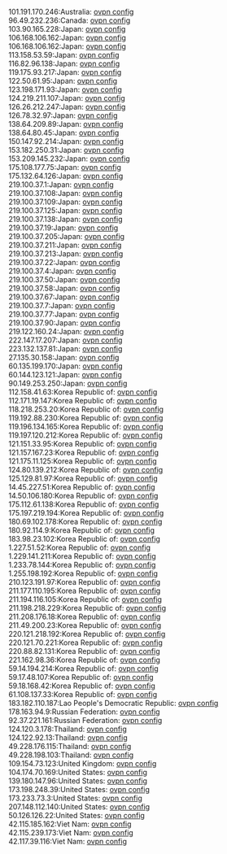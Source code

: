 101.191.170.246:Australia: [ovpn config](vpn/101_191_170_246.ovpn)  
96.49.232.236:Canada: [ovpn config](vpn/96_49_232_236.ovpn)  
103.90.165.228:Japan: [ovpn config](vpn/103_90_165_228.ovpn)  
106.168.106.162:Japan: [ovpn config](vpn/106_168_106_162.ovpn)  
106.168.106.162:Japan: [ovpn config](vpn/106_168_106_162.ovpn)  
113.158.53.59:Japan: [ovpn config](vpn/113_158_53_59.ovpn)  
116.82.96.138:Japan: [ovpn config](vpn/116_82_96_138.ovpn)  
119.175.93.217:Japan: [ovpn config](vpn/119_175_93_217.ovpn)  
122.50.61.95:Japan: [ovpn config](vpn/122_50_61_95.ovpn)  
123.198.171.93:Japan: [ovpn config](vpn/123_198_171_93.ovpn)  
124.219.211.107:Japan: [ovpn config](vpn/124_219_211_107.ovpn)  
126.26.212.247:Japan: [ovpn config](vpn/126_26_212_247.ovpn)  
126.78.32.97:Japan: [ovpn config](vpn/126_78_32_97.ovpn)  
138.64.209.89:Japan: [ovpn config](vpn/138_64_209_89.ovpn)  
138.64.80.45:Japan: [ovpn config](vpn/138_64_80_45.ovpn)  
150.147.92.214:Japan: [ovpn config](vpn/150_147_92_214.ovpn)  
153.182.250.31:Japan: [ovpn config](vpn/153_182_250_31.ovpn)  
153.209.145.232:Japan: [ovpn config](vpn/153_209_145_232.ovpn)  
175.108.177.75:Japan: [ovpn config](vpn/175_108_177_75.ovpn)  
175.132.64.126:Japan: [ovpn config](vpn/175_132_64_126.ovpn)  
219.100.37.1:Japan: [ovpn config](vpn/219_100_37_1.ovpn)  
219.100.37.108:Japan: [ovpn config](vpn/219_100_37_108.ovpn)  
219.100.37.109:Japan: [ovpn config](vpn/219_100_37_109.ovpn)  
219.100.37.125:Japan: [ovpn config](vpn/219_100_37_125.ovpn)  
219.100.37.138:Japan: [ovpn config](vpn/219_100_37_138.ovpn)  
219.100.37.19:Japan: [ovpn config](vpn/219_100_37_19.ovpn)  
219.100.37.205:Japan: [ovpn config](vpn/219_100_37_205.ovpn)  
219.100.37.211:Japan: [ovpn config](vpn/219_100_37_211.ovpn)  
219.100.37.213:Japan: [ovpn config](vpn/219_100_37_213.ovpn)  
219.100.37.22:Japan: [ovpn config](vpn/219_100_37_22.ovpn)  
219.100.37.4:Japan: [ovpn config](vpn/219_100_37_4.ovpn)  
219.100.37.50:Japan: [ovpn config](vpn/219_100_37_50.ovpn)  
219.100.37.58:Japan: [ovpn config](vpn/219_100_37_58.ovpn)  
219.100.37.67:Japan: [ovpn config](vpn/219_100_37_67.ovpn)  
219.100.37.7:Japan: [ovpn config](vpn/219_100_37_7.ovpn)  
219.100.37.77:Japan: [ovpn config](vpn/219_100_37_77.ovpn)  
219.100.37.90:Japan: [ovpn config](vpn/219_100_37_90.ovpn)  
219.122.160.24:Japan: [ovpn config](vpn/219_122_160_24.ovpn)  
222.147.17.207:Japan: [ovpn config](vpn/222_147_17_207.ovpn)  
223.132.137.81:Japan: [ovpn config](vpn/223_132_137_81.ovpn)  
27.135.30.158:Japan: [ovpn config](vpn/27_135_30_158.ovpn)  
60.135.199.170:Japan: [ovpn config](vpn/60_135_199_170.ovpn)  
60.144.123.121:Japan: [ovpn config](vpn/60_144_123_121.ovpn)  
90.149.253.250:Japan: [ovpn config](vpn/90_149_253_250.ovpn)  
112.158.41.63:Korea Republic of: [ovpn config](vpn/112_158_41_63.ovpn)  
112.171.19.147:Korea Republic of: [ovpn config](vpn/112_171_19_147.ovpn)  
118.218.253.20:Korea Republic of: [ovpn config](vpn/118_218_253_20.ovpn)  
119.192.88.230:Korea Republic of: [ovpn config](vpn/119_192_88_230.ovpn)  
119.196.134.165:Korea Republic of: [ovpn config](vpn/119_196_134_165.ovpn)  
119.197.120.212:Korea Republic of: [ovpn config](vpn/119_197_120_212.ovpn)  
121.151.33.95:Korea Republic of: [ovpn config](vpn/121_151_33_95.ovpn)  
121.157.167.23:Korea Republic of: [ovpn config](vpn/121_157_167_23.ovpn)  
121.175.11.125:Korea Republic of: [ovpn config](vpn/121_175_11_125.ovpn)  
124.80.139.212:Korea Republic of: [ovpn config](vpn/124_80_139_212.ovpn)  
125.129.81.97:Korea Republic of: [ovpn config](vpn/125_129_81_97.ovpn)  
14.45.227.51:Korea Republic of: [ovpn config](vpn/14_45_227_51.ovpn)  
14.50.106.180:Korea Republic of: [ovpn config](vpn/14_50_106_180.ovpn)  
175.112.61.138:Korea Republic of: [ovpn config](vpn/175_112_61_138.ovpn)  
175.197.219.194:Korea Republic of: [ovpn config](vpn/175_197_219_194.ovpn)  
180.69.102.178:Korea Republic of: [ovpn config](vpn/180_69_102_178.ovpn)  
180.92.114.9:Korea Republic of: [ovpn config](vpn/180_92_114_9.ovpn)  
183.98.23.102:Korea Republic of: [ovpn config](vpn/183_98_23_102.ovpn)  
1.227.51.52:Korea Republic of: [ovpn config](vpn/1_227_51_52.ovpn)  
1.229.141.211:Korea Republic of: [ovpn config](vpn/1_229_141_211.ovpn)  
1.233.78.144:Korea Republic of: [ovpn config](vpn/1_233_78_144.ovpn)  
1.255.198.192:Korea Republic of: [ovpn config](vpn/1_255_198_192.ovpn)  
210.123.191.97:Korea Republic of: [ovpn config](vpn/210_123_191_97.ovpn)  
211.177.110.195:Korea Republic of: [ovpn config](vpn/211_177_110_195.ovpn)  
211.194.116.105:Korea Republic of: [ovpn config](vpn/211_194_116_105.ovpn)  
211.198.218.229:Korea Republic of: [ovpn config](vpn/211_198_218_229.ovpn)  
211.208.176.18:Korea Republic of: [ovpn config](vpn/211_208_176_18.ovpn)  
211.49.200.23:Korea Republic of: [ovpn config](vpn/211_49_200_23.ovpn)  
220.121.218.192:Korea Republic of: [ovpn config](vpn/220_121_218_192.ovpn)  
220.121.70.221:Korea Republic of: [ovpn config](vpn/220_121_70_221.ovpn)  
220.88.82.131:Korea Republic of: [ovpn config](vpn/220_88_82_131.ovpn)  
221.162.98.36:Korea Republic of: [ovpn config](vpn/221_162_98_36.ovpn)  
59.14.194.214:Korea Republic of: [ovpn config](vpn/59_14_194_214.ovpn)  
59.17.48.107:Korea Republic of: [ovpn config](vpn/59_17_48_107.ovpn)  
59.18.168.42:Korea Republic of: [ovpn config](vpn/59_18_168_42.ovpn)  
61.108.137.33:Korea Republic of: [ovpn config](vpn/61_108_137_33.ovpn)  
183.182.110.187:Lao People's Democratic Republic: [ovpn config](vpn/183_182_110_187.ovpn)  
178.163.94.9:Russian Federation: [ovpn config](vpn/178_163_94_9.ovpn)  
92.37.221.161:Russian Federation: [ovpn config](vpn/92_37_221_161.ovpn)  
124.120.3.178:Thailand: [ovpn config](vpn/124_120_3_178.ovpn)  
124.122.92.13:Thailand: [ovpn config](vpn/124_122_92_13.ovpn)  
49.228.176.115:Thailand: [ovpn config](vpn/49_228_176_115.ovpn)  
49.228.198.103:Thailand: [ovpn config](vpn/49_228_198_103.ovpn)  
109.154.73.123:United Kingdom: [ovpn config](vpn/109_154_73_123.ovpn)  
104.174.70.169:United States: [ovpn config](vpn/104_174_70_169.ovpn)  
139.180.147.96:United States: [ovpn config](vpn/139_180_147_96.ovpn)  
173.198.248.39:United States: [ovpn config](vpn/173_198_248_39.ovpn)  
173.233.73.3:United States: [ovpn config](vpn/173_233_73_3.ovpn)  
207.148.112.140:United States: [ovpn config](vpn/207_148_112_140.ovpn)  
50.126.126.22:United States: [ovpn config](vpn/50_126_126_22.ovpn)  
42.115.185.162:Viet Nam: [ovpn config](vpn/42_115_185_162.ovpn)  
42.115.239.173:Viet Nam: [ovpn config](vpn/42_115_239_173.ovpn)  
42.117.39.116:Viet Nam: [ovpn config](vpn/42_117_39_116.ovpn)  
